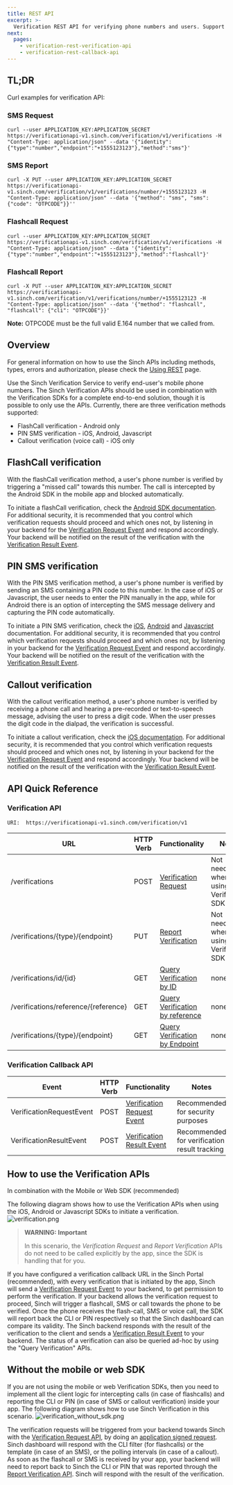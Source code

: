 ```yaml
---
title: REST API
excerpt: >-
  Verification REST API for verifying phone numbers and users. Support of FlashCall verification, PIN SMS verification and Callout verification.
next:
  pages:
    - verification-rest-verification-api
    - verification-rest-callback-api
---
```


## TL;DR

Curl examples for verification API: 

### SMS Request
```
curl --user APPLICATION_KEY:APPLICATION_SECRET https://verificationapi-v1.sinch.com/verification/v1/verifications -H "Content-Type: application/json" --data '{"identity":{"type":"number","endpoint":"+1555123123"},"method":"sms"}'
```

### SMS Report
```
curl -X PUT --user APPLICATION_KEY:APPLICATION_SECRET https://verificationapi-v1.sinch.com/verification/v1/verifications/number/+1555123123 -H "Content-Type: application/json" --data '{"method": "sms", "sms": {"code": "OTPCODE"}}''
```

### Flashcall Request
```
curl --user APPLICATION_KEY:APPLICATION_SECRET https://verificationapi-v1.sinch.com/verification/v1/verifications -H "Content-Type: application/json" --data '{"identity":{"type":"number","endpoint":"+1555123123"},"method":"flashcall"}'
```

### Flashcall Report
```
curl -X PUT --user APPLICATION_KEY:APPLICATION_SECRET https://verificationapi-v1.sinch.com/verification/v1/verifications/number/+1555123123 -H "Content-Type: application/json" --data '{"method": "flashcall", "flashcall": {"cli": "OTPCODE"}}'
```

**Note:** OTPCODE must be the full valid E.164 number that we called from.

## Overview

For general information on how to use the Sinch APIs including methods, types, errors and authorization, please check the [Using REST](doc:using-rest) page.

Use the Sinch Verification Service to verify end-user's mobile phone numbers. The Sinch Verification APIs should be used in combination with the Verification SDKs for a complete end-to-end solution, though it is possible to only use the APIs. Currently, there are three verification methods supported:

 - FlashCall verification - Android only
 - PIN SMS verification - iOS, Android, Javascript
 - Callout verification (voice call) - iOS only

## FlashCall verification
 With the flashCall verification method, a user's phone number is verified by triggering a "missed call" towards this number. The call is intercepted by the Android SDK in the mobile app and blocked automatically.

To initiate a flashCall verification, check the [Android SDK documentation](doc:verification-android-the-verification-process#section-flash-call-verification). For additional security, it is recommended that you control which verification requests should proceed and which ones not, by listening in your backend for the [Verification Request Event](doc:verification-rest-verification-api#section-verification-request) and respond accordingly. Your backend will be notified on the result of the verification with the [Verification Result Event](doc:verification-rest-callback-api#section-verification-result-event).

## PIN SMS verification

With the PIN SMS verification method, a user's phone number is verified by sending an SMS containing a PIN code to this number. In the case of iOS or Javascript, the user needs to enter the PIN manually in the app, while for Android there is an option of intercepting the SMS message delivery and capturing the PIN code automatically.

To initiate a PIN SMS verification, check the [iOS](doc:verification-ios-sms-verification), [Android](doc:verification-for-android) and [Javascript](doc:verification-for-javascript) documentation. For additional security, it is recommended that you control which verification requests should proceed and which ones not, by listening in your backend for the [Verification Request Event](doc:verification-rest-verification-api#section-verification-request) and respond accordingly. Your backend will be notified on the result of the verification with the [Verification Result Event](doc:verification-rest-callback-api#section-verification-result-event).

## Callout verification

With the callout verification method, a user's phone number is verified by receiving a phone call and hearing a pre-recorded or text-to-speech message, advising the user to press a digit code. When the user presses the digit code in the dialpad, the verification is successful.

To initiate a callout verification, check the [iOS documentation](doc:verification-ios-callout-verification). For additional security, it is recommended that you control which verification requests should proceed and which ones not, by listening in your backend for the [Verification Request Event](doc:verification-rest-verification-api#section-verification-request) and respond accordingly. Your backend will be notified on the result of the verification with the [Verification Result Event](doc:verification-rest-callback-api#section-verification-result-event).

## API Quick Reference

### Verification API

```text
URI:  https://verificationapi-v1.sinch.com/verification/v1
```

| URL                                  | HTTP Verb | Functionality                                 | Notes                                      |
| ------------------------------------ | --------- | --------------------------------------------- | ------------------------------------------ |
| /verifications                       | POST      | [Verification Request](doc:verification-rest-verification-api#section-verification-request)             | Not needed when using the Verification SDK |
| /verifications/{type}/{endpoint}     | PUT       | [Report Verification](doc:verification-rest-verification-api#section-report-verification)           | Not needed when using the Verification SDK |
| /verifications/id/{id}               | GET       | [Query Verification by ID](doc:verification-rest-verification-api#section-query-by-id)         | none                                       |
| /verifications/reference/{reference} | GET       | [Query Verification by reference](doc:verification-rest-verification-api#section-query-verification-by-reference) | none                                       |
| /verifications/{type}/{endpoint}     | GET       | [Query Verification by Endpoint](doc:verification-rest-verification-api#section-query-by-endpoint)   | none                                       |

### Verification Callback API

| Event                    | HTTP Verb | Functionality                                 | Notes                                        |
| ------------------------ | --------- | --------------------------------------------- | -------------------------------------------- |
| VerificationRequestEvent | POST      | [Verification Request Event](doc:verification-rest-verification-api#section-verification-request) | Recommended for security purposes            |
| VerificationResultEvent  | POST      | [Verification Result Event](doc:verification-rest-callback-api#section-verification-result-event)  | Recommended for verification result tracking |

## How to use the Verification APIs

In combination with the Mobile or Web SDK (recommended)

The following diagram shows how to use the Verification APIs when using the iOS, Android or Javascript SDKs to initiate a verification.
![verification.png](images/1ad7295-verification.png)



> **WARNING: Important**    
>
> In this scenario, the *Verification Request* and *Report Verification* APIs do not need to be called explicitly by the app, since the SDK is handling that for you.

If you have configured a verification callback URL in the Sinch Portal (recommended), with every verification that is initiated by the app, Sinch will send a [Verification Request Event](doc:verification-rest-verification-api#section-verification-request) to your backend, to get permission to perform the verification. If your backend allows the verification request to proceed, Sinch will trigger a flashcall, SMS or call towards the phone to be verified. Once the phone receives the flash-call, SMS or voice call, the SDK will report back the CLI or PIN respectively so that the Sinch dashboard can compare its validity. The Sinch backend responds with the result of the verification to the client and sends a [Verification Result Event](doc:verification-rest-callback-api#section-verification-result-event) to your backend. The status of a verification can also be queried ad-hoc by using the "Query Verification" APIs.

## Without the mobile or web SDK

If you are not using the mobile or web Verification SDKs, then you need to implement all the client logic for intercepting calls (in case of flashcalls) and reporting the CLI or PIN (in case of SMS or callout verification) inside your app. The following diagram shows how to use Sinch Verification in this scenario.
![verification_without_sdk.png](images/82d9a08-verification_without_sdk.png)

The verification requests will be triggered from your backend towards Sinch with the [Verification Request API](doc:verification-rest-verification-api#section-verification-request), by doing an [application signed request](doc:using-rest#section-application-signed-request). Sinch dashboard will respond with the CLI filter (for flashcalls) or the template (in case of an SMS), or the polling intervals (in case of a callout). As soon as the flashcall or SMS is received by your app, your backend will need to report back to Sinch the CLI or PIN that was reported through the [Report Verification API](doc:verification-rest-verification-api#section-report-verification). Sinch will respond with the result of the verification.
